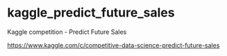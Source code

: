 # kaggle_predict_future_sales
Kaggle competition - Predict Future Sales

<a>https://www.kaggle.com/c/competitive-data-science-predict-future-sales</a>

